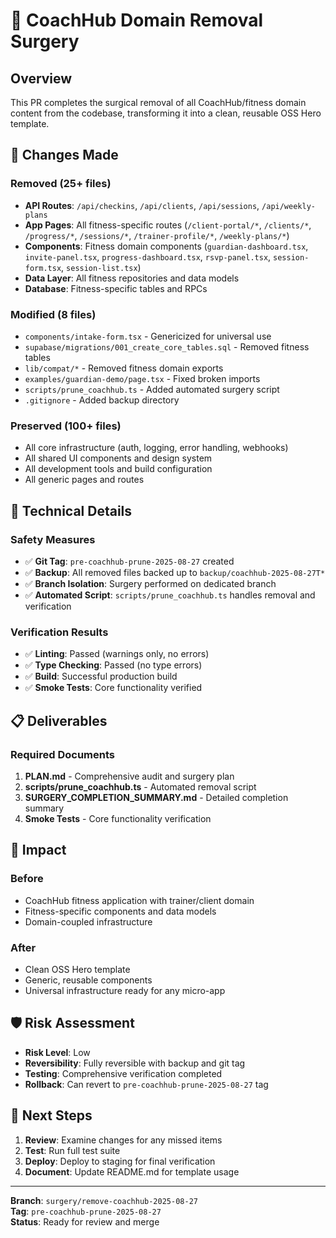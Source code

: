 # 🏥 CoachHub Domain Removal Surgery

## Overview
This PR completes the surgical removal of all CoachHub/fitness domain content from the codebase, transforming it into a clean, reusable OSS Hero template.

## 🎯 Changes Made

### Removed (25+ files)
- **API Routes**: `/api/checkins`, `/api/clients`, `/api/sessions`, `/api/weekly-plans`
- **App Pages**: All fitness-specific routes (`/client-portal/*`, `/clients/*`, `/progress/*`, `/sessions/*`, `/trainer-profile/*`, `/weekly-plans/*`)
- **Components**: Fitness domain components (`guardian-dashboard.tsx`, `invite-panel.tsx`, `progress-dashboard.tsx`, `rsvp-panel.tsx`, `session-form.tsx`, `session-list.tsx`)
- **Data Layer**: All fitness repositories and data models
- **Database**: Fitness-specific tables and RPCs

### Modified (8 files)
- `components/intake-form.tsx` - Genericized for universal use
- `supabase/migrations/001_create_core_tables.sql` - Removed fitness tables
- `lib/compat/*` - Removed fitness domain exports
- `examples/guardian-demo/page.tsx` - Fixed broken imports
- `scripts/prune_coachhub.ts` - Added automated surgery script
- `.gitignore` - Added backup directory

### Preserved (100+ files)
- All core infrastructure (auth, logging, error handling, webhooks)
- All shared UI components and design system
- All development tools and build configuration
- All generic pages and routes

## 🔧 Technical Details

### Safety Measures
- ✅ **Git Tag**: `pre-coachhub-prune-2025-08-27` created
- ✅ **Backup**: All removed files backed up to `backup/coachhub-2025-08-27T*`
- ✅ **Branch Isolation**: Surgery performed on dedicated branch
- ✅ **Automated Script**: `scripts/prune_coachhub.ts` handles removal and verification

### Verification Results
- ✅ **Linting**: Passed (warnings only, no errors)
- ✅ **Type Checking**: Passed (no type errors)
- ✅ **Build**: Successful production build
- ✅ **Smoke Tests**: Core functionality verified

## 📋 Deliverables

### Required Documents
1. **PLAN.md** - Comprehensive audit and surgery plan
2. **scripts/prune_coachhub.ts** - Automated removal script
3. **SURGERY_COMPLETION_SUMMARY.md** - Detailed completion summary
4. **Smoke Tests** - Core functionality verification

## 🚀 Impact

### Before
- CoachHub fitness application with trainer/client domain
- Fitness-specific components and data models
- Domain-coupled infrastructure

### After
- Clean OSS Hero template
- Generic, reusable components
- Universal infrastructure ready for any micro-app

## 🛡️ Risk Assessment

- **Risk Level**: Low
- **Reversibility**: Fully reversible with backup and git tag
- **Testing**: Comprehensive verification completed
- **Rollback**: Can revert to `pre-coachhub-prune-2025-08-27` tag

## 📝 Next Steps

1. **Review**: Examine changes for any missed items
2. **Test**: Run full test suite
3. **Deploy**: Deploy to staging for final verification
4. **Document**: Update README.md for template usage

---

**Branch**: `surgery/remove-coachhub-2025-08-27`  
**Tag**: `pre-coachhub-prune-2025-08-27`  
**Status**: Ready for review and merge
